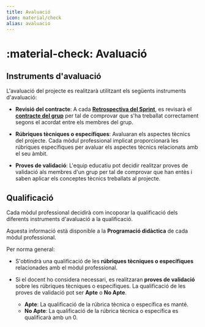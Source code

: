 ```yaml
---
title: Avaluació
icon: material/check
alias: avaluacio
---
```

# :material-check: Avaluació

## Instruments d'avaluació
L'avaluació del projecte es realitzarà utilitzant els següents instruments d'avaluació:

- __Revisió del contracte__: A cada [__Retrospectiva del Sprint__][cerimonies-scrum],
    es revisarà el [__contracte del grup__][contracte] per tal de comprovar que s'ha treballat
    correctament segons el acordat entre els membres del grup.

- __Rúbriques tècniques o específiques__: Avaluaran els aspectes tècnics del projecte.
    Cada mòdul professional implicat proporcionarà les rúbriques específiques
    per avaluar els aspectes tècnics relacionats amb el seu àmbit.

- __Proves de validació__: L'equip educatiu pot decidir realitzar proves de validació
    als membres d'un grup per tal de comprovar que han entès i saben aplicar els conceptes
    tècnics treballats al projecte.


[cerimonies-scrum]: ../gestio/scrum.md#cerimonies-de-scrum
[contracte]: ../gestio/formacio_grups.md#contracte

## Qualificació
Cada mòdul professional decidirà com incoporar la qualificació
dels diferents instruments d'avaluació a la qualificació.

Aquesta informació està disponible a la __Programació didàctica__
de cada mòdul professional.

Per norma general:

- S'obtindrà una qualificació de les __rúbriques tècniques o específiques__
    relacionades amb el mòdul professional.

- Si el docent ho considera necessari, es realitzaran __proves de validació__
    sobre les rúbriques tècniques o específiques. La qualificació de les proves de validació pot ser __Apte__ o __No Apte__.

    - __Apte__: La qualificació de la rúbrica tècnica o específica es manté.
    - __No Apte__: La qualificació de la rúbrica tècnica o específica es qualificarà amb un 0.
